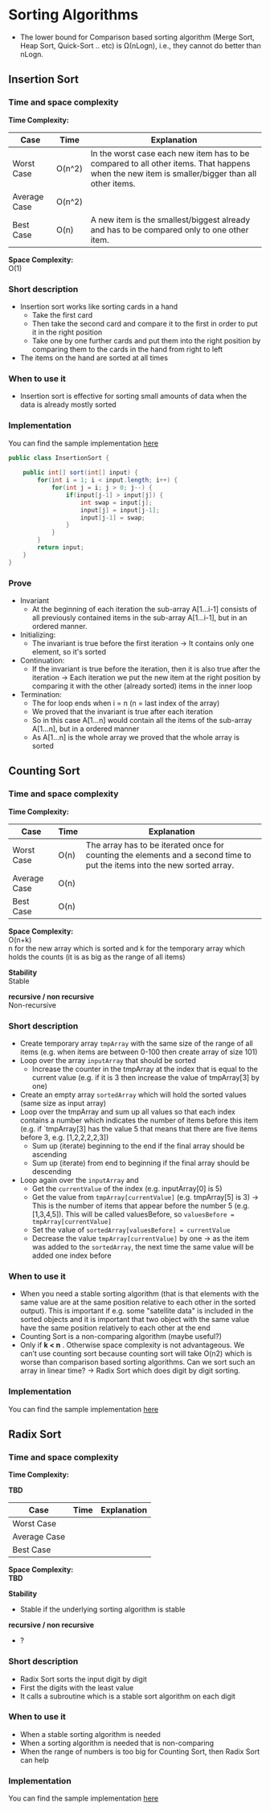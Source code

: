 # Sorting Algorithms
* The lower bound for Comparison based sorting algorithm (Merge Sort, Heap Sort, Quick-Sort .. etc) is Ω(nLogn), i.e., 
they cannot do better than nLogn.

## Insertion Sort

### Time and space complexity
**Time Complexity:**  

| Case          | Time            | Explanation                                                                    |
| ------------- | --------------- | ----------                                                                                                                                       
| Worst Case    | O(n^2)          | In the worst case each new item has to be compared to all other items. That happens when the new item is smaller/bigger than all other items. | 
| Average Case  | O(n^2)          |                                                                                                                           | 
| Best Case     | O(n)            | A new item is the smallest/biggest already and has to be compared only to one other item.                 | 

**Space Complexity:**  
O(1)

### Short description
* Insertion sort works like sorting cards in a hand
   * Take the first card
   * Then take the second card and compare it to the first in order to put it in the right position
   * Take one by one further cards and put them into the right position by comparing them to the cards in the hand from 
   right to left
* The items on the hand are sorted at all times

### When to use it
* Insertion sort is effective for sorting small amounts of data when the data is already mostly sorted

### Implementation
You can find the sample implementation [here](../src/main/java/com/holidaydrills/algorithms/sort/InsertionSort.java)
```Java
public class InsertionSort {
    
    public int[] sort(int[] input) {
        for(int i = 1; i < input.length; i++) {
            for(int j = i; j > 0; j--) {
                if(input[j-1] > input[j]) {
                    int swap = input[j];
                    input[j] = input[j-1];
                    input[j-1] = swap;
                }
            }
        }
        return input;
    }
}
```

### Prove
* Invariant
   * At the beginning of each iteration the sub-array A[1...i-1] consists of all previously contained items in the 
   sub-array A[1...i-1], but in an ordered manner.
* Initializing:
   * The invariant is true before the first iteration -> It contains only one element, so it's sorted
* Continuation:
   * If the invariant is true before the iteration, then it is also true after the iteration -> Each iteration we put the 
   new item at the right position by comparing it with the other (already sorted) items in the inner loop
* Termination:
   * The for loop ends when i = n (n = last index of the array)
   * We proved that the invariant is true after each iteration
   * So in this case A[1...n] would contain all the items of the sub-array A[1...n], but in a ordered manner
   * As A[1...n] is the whole array we proved that the whole array is sorted

## Counting Sort

### Time and space complexity

**Time Complexity:**  

| Case          | Time            | Explanation                                                                                                               |
| ------------- | --------------- | -------                                                                                                                   |
| Worst Case    | O(n)            | The array has to be iterated once for counting the elements and a second time to put the items into the new sorted array. |
| Average Case  | O(n)            |                                                                                                                           |
| Best Case     | O(n)            |                                                                                                                           |

**Space Complexity:**  
O(n+k)  
n for the new array which is sorted and k for the temporary array which holds the counts (it is as big as the range of 
all items)

**Stability**  
Stable  

**recursive / non recursive**  
Non-recursive
       

### Short description
* Create temporary array `tmpArray` with the same size of the range of all items (e.g. when items are between 0-100 then create 
array of size 101)
* Loop over the array `inputArray` that should be sorted
   * Increase the counter in the tmpArray at the index that is equal to the current value (e.g. if it is 3 then increase 
   the value of tmpArray[3] by one)
* Create an empty array `sortedArray` which will hold the sorted values (same size as input array)
* Loop over the tmpArray and sum up all values so that each index contains a number which indicates the number of items 
before this item (e.g. if `tmpArray[3] has the value 5 that means that there are five items before 3, e.g. [1,2,2,2,2,3])
   * Sum up (iterate) beginning to the end if the final array should be ascending
   * Sum up (iterate) from end to beginning if the final array should be descending
* Loop again over the `inputArray` and
   * Get the `currentValue` of the index (e.g. inputArray[0] is 5)
   * Get the value from `tmpArray[currentValue]` (e.g. tmpArray[5] is 3) -> This is the number of items that appear before 
   the number 5 (e.g. [1,3,4,5]). This will be called valuesBefore, so `valuesBefore = tmpArray[currentValue]`
   * Set the value of `sortedArray[valuesBefore] = currentValue` 
   * Decrease the value `tmpArray[currentValue]` by one -> as the item was added to the `sortedArray`, the next time the 
   same value will be added one index before

### When to use it
* When you need a stable sorting algorithm (that is that elements with the same value are at the same position relative to 
each other in the sorted output). This is important if e.g. some "satellite data" is included in the sorted objects and 
it is important that two object with the same value have the same position relatively to each other at the end
* Counting Sort is a non-comparing algorithm (maybe useful?)
* Only if **k < n** . Otherwise space complexity is not advantageous. We can’t use counting sort because counting sort 
will take O(n2) which is worse than comparison based sorting algorithms. Can we sort such an array in linear time? -> 
Radix Sort which does digit by digit sorting.

### Implementation
You can find the sample implementation [here](../src/main/java/com/holidaydrills/algorithms/sort/CountingSort.java)

## Radix Sort

### Time and space complexity

**Time Complexity:**   

**TBD**

| Case          | Time            | Explanation |
| ------------- | --------------- | -------     |
| Worst Case    |                 |             |
| Average Case  |                 |             |
| Best Case     |                 |             |

**Space Complexity:**  
**TBD**

**Stability**  
* Stable if the underlying sorting algorithm is stable

**recursive / non recursive**  
* ? 

### Short description
* Radix Sort sorts the input digit by digit
* First the digits with the least value
* It calls a subroutine which is a stable sort algorithm on each digit

### When to use it
* When a stable sorting algorithm is needed
* When a sorting algorithm is needed that is non-comparing
* When the range of numbers is too big for Counting Sort, then Radix Sort can help

### Implementation
You can find the sample implementation [here](../src/main/java/com/holidaydrills/algorithms/sort/RadixSort.java)
